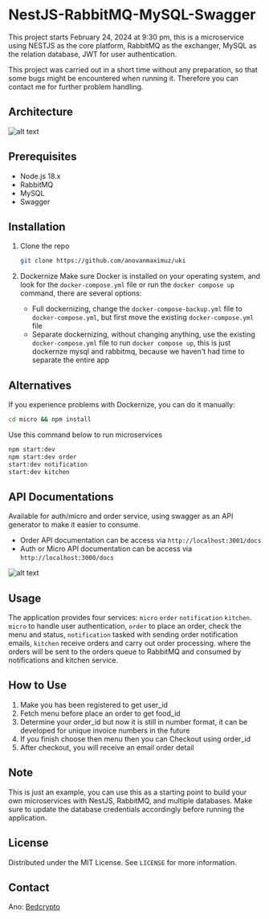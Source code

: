 # NestJS-RabbitMQ-MySQL-Swagger

This project starts February 24, 2024 at 9:30 pm, this is a microservice using NESTJS as the core platform, RabbitMQ as the exchanger, MySQL as the relation database, JWT for user authentication.

This project was carried out in a short time without any preparation, so that some bugs might be encountered when running it. Therefore you can contact me for further problem handling.

## Architecture

![alt text](https://github.com/anovanmaximuz/uki/blob/master/img/skema.png?raw=true)

## Prerequisites

- Node.js 18.x
- RabbitMQ
- MySQL
- Swagger

## Installation

1. Clone the repo

   ```sh
   git clone https://github.com/anovanmaximuz/uki
   ```

2. Dockernize
   Make sure Docker is installed on your operating system, and look for the `docker-compose.yml` file or run the `docker compose up` command, there are several options:
   - Full dockernizing, change the `docker-compose-backup.yml` file to `docker-compose.yml`, but first move the existing `docker-compose.yml` file
   - Separate dockernizing, without changing anything, use the existing `docker-compose.yml` file to run `docker compose up`, this is just dockernze mysql and rabbitmq, because we haven't had time to separate the entire app

## Alternatives
If you experience problems with Dockernize, you can do it manually:
   ```sh
   cd micro && npm install
   ```
Use this command below to run microservices
   ```sh
   npm start:dev
   npm start:dev order
   start:dev notification
   start:dev kitchen
   ```

## API Documentations
Available for auth/micro and order service, using swagger as an API generator to make it easier to consume.
- Order API documentation can be access via `http://localhost:3001/docs`
- Auth or Micro API documentation can be access via `http://localhost:3000/docs`

![alt text](https://github.com/anovanmaximuz/uki/blob/master/img/swagger.png?raw=true)
 

## Usage

The application provides four services: `micro` `order` `notification` `kitchen`. `micro` to handle user authentication, `order` to place an order, check the menu and status, `notification` tasked with sending order notification emails, `kitchen` receive orders and carry out order processing. where the orders will be sent to the orders queue to RabbitMQ and consumed by notifications and kitchen service.

## How to Use
1. Make you has been registered to get user_id
2. Fetch menu before place an order to get food_id
3. Determine your order_id but now it is still in number format, it can be developed for unique invoice numbers in the future
4. If you finish choose then menu then you can Checkout using order_id
5. After checkout, you will receive an email order detail

## Note

This is just an example, you can use this as a starting point to build your own microservices with NestJS, RabbitMQ, and multiple databases. Make sure to update the database credentials accordingly before running the application.

## License

Distributed under the MIT License. See `LICENSE` for more information.

<!-- CONTACT -->

## Contact

Ano: [Bedcrypto](https://bedcrypto.com/)
